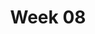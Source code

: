 ---
title: Week 08
contents:
  - date: 2025-07-29
    items:
      - type: lecture
        topics:
          - Fixed point rotation
      - type: problem_set
        title: Set 20 - Fixed Point Rotation
        description: Fixed Point Rotation
        link: "https://drive.google.com/file/d/10OQTCzNy8afWTOxPlnSZsEC2p7ICHGr1/view?usp=drivesdk"
      - type: exercise_video
        title: Problem 06-051
        link: "https://youtu.be/Q7PV2pxBuwc"
      - type: quiz
        title: Quiz 11
        description: Quiz 11
        link: "??"



  - date: 2025-07-30
    items:
      - type: exercise
        topics:
          - TBD

  - date: 2025-07-31
    items:
      - type: lecture
        topics:
          - General Plane Motion
      - type: exercise_video
        title: Problem 06-070
        link: "https://youtu.be/0_wB2JnICLc"
      - type: exercise_video
        title: Problem 06-155
        link: "https://youtu.be/0N8tDgnrXNA"
      - type: problem_set
        title: Set 21 - General Plane Motion
        description: General Plane Motion
        link: "https://drive.google.com/file/d/1ayuli5QSUEAV-2kXjVYugwh5gOjm66tS/view?usp=drivesdk"
      - type: quiz
        title: Quiz 12
        description: Quiz 12
        link: "??"
      - type: homework
        title: HW 08 - TBD
        link: "???"
        due_date: 2025-08-07
---